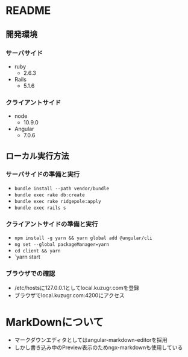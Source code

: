 # README

## 開発環境

### サーバサイド
* ruby
  * 2.6.3
* Rails
  * 5.1.6

### クライアントサイド
* node
  * 10.9.0
* Angular
  * 7.0.6

## ローカル実行方法
### サーバサイドの準備と実行
* `bundle install --path vendor/bundle`
* `bundle exec rake db:create`
* `bundle exec rake ridgepole:apply`
* `bundle exec rails s`

### クライアントサイドの準備と実行
* `npm install -g yarn && yarn global add @angular/cli`
* `ng set --global packageManager=yarn`
* `cd client && yarn`
* `yarn start

### ブラウザでの確認
* /etc/hostsに127.0.0.1としてlocal.kuzugr.comを登録
* ブラウザでlocal.kuzugr.com:4200にアクセス


# MarkDownについて
- マークダウンエディタとしてはangular-markdown-editorを採用
- しかし書き込み中のPreview表示のためngx-markdownも使用している
